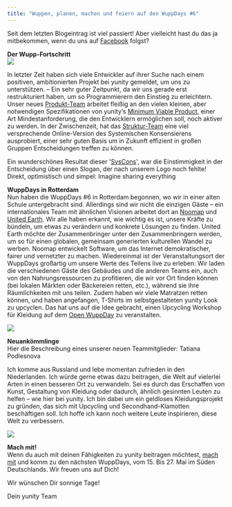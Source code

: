 ```yaml
---
title: "Wuppen, planen, machen und feiern auf den WuppDays #6"
---
```


Seit dem letzten Blogeintrag ist viel passiert! Aber vielleicht hast du das ja mitbekommen, wenn du uns auf [Facebook](http://facebook.com/yunity.org) folgst?


**Der Wupp-Fortschritt**</br>
![](/storage/app/media/blog/ROTTERDAMworking_space.jpg)

In letzter Zeit haben sich viele Entwickler auf ihrer Suche nach einem positiven, ambitionierten Projekt bei yunity gemeldet, um uns zu unterstützen. – Ein sehr guter Zeitpunkt, da wir uns gerade erst restrukturiert haben, um so Programmierern den Einstieg zu erleichtern. Unser neues [Produkt-Team](https://yunity.atlassian.net/wiki/display/YUN/Product+Team) arbeitet fleißig an den vielen kleinen, aber notwendigen Spezifikationen von yunity‘s [Minimum Viable Product](https://yunity.atlassian.net/wiki/display/YUN/Product+Team), einer Art Mindestanforderung, die den Entwicklern ermöglichen soll, noch aktiver zu werden. In der Zwischenzeit, hat das [Struktur-Team](https://yunity.atlassian.net/wiki/display/YUN/Structure+Team) eine viel versprechende Online-Version des Systemischen Konsensierens ausprobiert, einer sehr guten Basis um in Zukunft effizient in großen Gruppen Entscheidungen treffen zu können.
 
Ein wunderschönes Resultat dieser '[SysCons](https://yunity.atlassian.net/wiki/display/YUN/Systemic+consensus)', war die Einstimmigkeit in der Entscheidung über einen Slogan, der nach unserem Logo noch fehlte! Direkt, optimistisch und simpel: Imagine sharing everything

**WuppDays in Rotterdam**</br>
Nun haben die WuppDays #6 in Rotterdam begonnen, wo wir in einer alten Schule untergebracht sind. Allerdings sind wir nicht die einzigen Gäste – ein internationales Team mit ähnlichen Visionen arbeitet dort an [Noomap](http://noomap.info/) und [United Earth](https://united-earth.vision/). Wir alle haben erkannt, wie wichtig es ist, unsere Kräfte zu bündeln, um etwas zu verändern und konkrete Lösungen zu finden. United Earth möchte der Zusammenbringer unter den Zusammenbringern werden, um so für einen globalen,  gemeinsam generierten kulturellen Wandel zu werben. Noomap entwickelt Software, um das Internet demokratischer, fairer und vernetzter zu machen. Wiedereinmal ist der Veranstaltungsort der WuppDays großartig um unsere Werte des Teilens live zu erleben: Wir laden die verschiedenen Gäste des Gebäudes und die anderen Teams ein, auch von den Nahrungsressourcen zu profitieren, die wir vor Ort finden können (bei lokalen Märkten oder Bäckereien retten, etc.), während sie ihre Räumlichkeiten mit uns teilen.
Zudem haben wir viele Matratzen retten können, und haben angefangen, T-Shirts im selbstgestalteten yunity Look zu upcyclen. Das hat uns auf die Idee gebracht, einen Upcycling Workshop für Kleidung auf dem [Open WuppDay](https://www.facebook.com/events/1521350761500064/) zu veranstalten.

![](/storage/app/media/blog/ROTTERDAMt-shirt.jpg)
 
 

**Neuankömmlinge**</br>
Hier die Beschreibung eines unserer neuen Teammitglieder: 
Tatiana Podlesnova
 
Ich komme aus Russland und lebe momentan zufrieden in den Niederlanden.
Ich würde gerne etwas dazu beitragen, die Welt auf vielerlei Arten in einen besseren Ort zu verwandeln. Sei es durch das Erschaffen von Kunst, Gestaltung von Kleidung oder dadurch, ähnlich gesinnten Leuten zu helfen – wie hier bei yunity. Ich bin dabei um ein geldloses Kleidungsprojekt zu gründen, das sich mit Upcycling und Secondhand-Klamotten  beschäftigen soll.
Ich hoffe ich kann noch weitere Leute inspirieren, diese Welt zu verbessern.

![](/storage/app/media/blog/ROTTERDAM_tatiana.jpg)
 
**Mach mit!**</br>
Wenn du auch mit deinen Fähigkeiten zu yunity beitragen möchtest, [mach mit](https://project.yunity.org/join-the-team) und komm zu den nächsten WuppDays, vom 15. Bis 27. Mai im Süden Deutschlands. Wir freuen uns auf Dich!
 
Wir wünschen Dir sonnige Tage!
 
Dein yunity Team